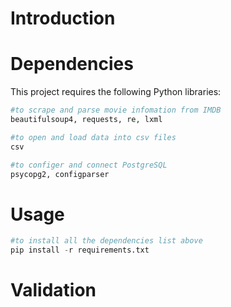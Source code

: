 # Introduction



# Dependencies
This project requires the following Python libraries:
```python
#to scrape and parse movie infomation from IMDB
beautifulsoup4, requests, re, lxml 
```
```python
#to open and load data into csv files
csv 
```
```python
#to configer and connect PostgreSQL
psycopg2, configparser 
```

# Usage
```python
#to install all the dependencies list above
pip install -r requirements.txt
```



# Validation


